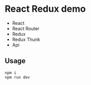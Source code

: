 # React Redux demo 

- React
- React Router
- Redux
- Redux Thunk
- Api

## Usage

```
npm i
npm run dev
```
